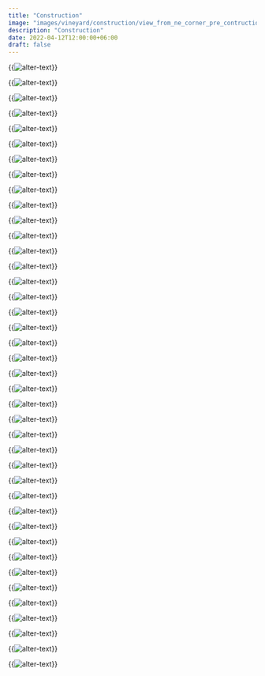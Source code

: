 ```yaml
---
title: "Construction"
image: "images/vineyard/construction/view_from_ne_corner_pre_contruction.jpg"
description: "Construction"
date: 2022-04-12T12:00:00+06:00
draft: false
---
```




{{<image src="images/vineyard/construction/laying_out_rows.jpg" caption="Laying out the grid." alt="alter-text" height="" width="" position="center" 
command="fill" option="q3" class="img-fluid" webp="true" >}}

{{<image src="images/vineyard/construction/laying_out_rows2.jpg" caption="" alt="alter-text" height="" width="" position="center" 
            command="fill" option="q3" class="img-fluid" webp="true" >}}

{{<image src="images/vineyard/construction/trailer_contents.jpg" caption="It takes a lot of equipment to put in a vineyard." alt="alter-text" height="" width="" position="center" 
command="fill" option="q3" class="img-fluid" webp="true" >}}

{{<image src="images/vineyard/construction/bent_bolts.jpg" caption="I bent 240 of these eye bolts with a torch to make the trellis wire holders." alt="alter-text" height="" width="" position="center" 
command="fill" option="q3" class="img-fluid" webp="true" >}}

{{<image src="images/vineyard/construction/sucker_rod.jpg" caption="1/4 mile of sucker rod to make end posts and support posts." alt="alter-text" height="" width="" position="center" 
            command="fill" option="q3" class="img-fluid" webp="true" >}}

{{<image src="images/vineyard/construction/trellis_jig.jpg" caption="This is what is called a jig. I used it to bend the end posts into a triangle type shape." alt="alter-text" height="" width="" position="center" 
            command="fill" option="q3" class="img-fluid" webp="true" >}}

{{<image src="images/vineyard/construction/rebar.jpg" caption="Rebar to support every vine." alt="alter-text" height="" width="" position="center" 
            command="fill" option="q3" class="img-fluid" webp="true" >}}

{{<image src="images/vineyard/construction/single_end_post.jpg" caption="This is what an endpost looks like. I went this route because digging holes around here through solid rock is a pain. I could use a hammer drill and just drill a 3/4 hole and drive these in." alt="alter-text" height="" width="" position="center" 
            command="fill" option="q3" class="img-fluid" webp="true" >}}

{{<image src="images/vineyard/construction/many_end_posts.jpg" caption="" alt="alter-text" height="" width="" position="center" 
command="fill" option="q3" class="img-fluid" webp="true" >}}

{{<image src="images/vineyard/construction/single_end_post_in_ground.jpg" caption="" alt="alter-text" height="" width="" position="center" 
            command="fill" option="q3" class="img-fluid" webp="true" >}}

{{<image src="images/vineyard/construction/several_end_posts.jpg" caption="" alt="alter-text" height="" width="" position="center" 
            command="fill" option="q3" class="img-fluid" webp="true" >}}

{{<image src="images/vineyard/construction/view_east.jpg" caption="" alt="alter-text" height="" width="" position="center" 
            command="fill" option="q3" class="img-fluid" webp="true" >}}
            
{{<image src="images/vineyard/construction/tree_crew.jpg" caption="These guys did amazing work. Tree work is dangerous and they made it look easy." alt="alter-text" height="" width="" position="center" 
            command="fill" option="q3" class="img-fluid" webp="true" >}}

{{<image src="images/vineyard/construction/tree_perilous.jpg" caption="Better him than me!" alt="alter-text" height="" width="" position="center" 
            command="fill" option="q3" class="img-fluid" webp="true" >}}

{{<image src="images/vineyard/construction/trailer.jpg" caption="" alt="alter-text" height="" width="" position="center" 
command="fill" option="q3" class="img-fluid" webp="true" >}}


{{<image src="images/vineyard/construction/digging.jpg" caption="These guys also dug all of my holes. They used a jackhammer..." alt="alter-text" height="" width="" position="center" 
            command="fill" option="q3" class="img-fluid" webp="true" >}}

{{<image src="images/vineyard/construction/bucket.jpg" caption="The vine holes need to be a certain size and this bucket was about the right size." alt="alter-text" height="" width="" position="center" 
            command="fill" option="q3" class="img-fluid" webp="true" >}}


{{<image src="images/vineyard/construction/bucket_in_hole.jpg" caption="" alt="alter-text" height="" width="" position="center" 
            command="fill" option="q3" class="img-fluid" webp="true" >}}

{{<image src="images/vineyard/construction/jackhamer.jpg" caption="It's all rock around here." alt="alter-text" height="" width="" position="center" 
            command="fill" option="q3" class="img-fluid" webp="true" >}}


{{<image src="images/vineyard/construction/single_hole.jpg" caption="" alt="alter-text" height="" width="" position="center" 
            command="fill" option="q3" class="img-fluid" webp="true" >}}


{{<image src="images/vineyard/construction/holes_in_rows.jpg" caption="" alt="alter-text" height="" width="" position="center" 
            command="fill" option="q3" class="img-fluid" webp="true" >}}



{{<image src="images/vineyard/construction/chainsaw_gear.jpg" caption="I got in on the tree action for some of the smaller trees." alt="alter-text" height="" width="" position="center" 
            command="fill" option="q3" class="img-fluid" webp="true" >}}

{{<image src="images/vineyard/construction/cut_tree.jpg" caption="" alt="alter-text" height="" width="" position="center" 
            command="fill" option="q3" class="img-fluid" webp="true" >}}

{{<image src="images/vineyard/construction/cut_tree2.jpg" caption="" alt="alter-text" height="" width="" position="center" 
            command="fill" option="q3" class="img-fluid" webp="true" >}}


{{<image src="images/vineyard/construction/painted_trellis.jpg" caption="Rainbow colors in case you couldn't tell. With a few additions." alt="alter-text" height="" width="" position="center" 
            command="fill" option="q3" class="img-fluid" webp="true" >}}

{{<image src="images/vineyard/construction/painted_trellis2.jpg" caption="" alt="alter-text" height="" width="" position="center" 
            command="fill" option="q3" class="img-fluid" webp="true" >}}

{{<image src="images/vineyard/construction/pigtail.jpg" caption="This is a pigtail. You use it to tie rebar together in concrete. I used rebar ties for lots of stuff on the trellis." alt="alter-text" height="" width="" position="center" 
            command="fill" option="q3" class="img-fluid" webp="true" >}}

{{<image src="images/vineyard/construction/row_view.jpg" caption="" alt="alter-text" height="" width="" position="center" 
            command="fill" option="q3" class="img-fluid" webp="true" >}}




{{<image src="images/vineyard/construction/support_post.jpg" caption="These posts are designed using the VSP(verticle shoot positioning system). This allows you to pull out the catch wire and align the shoots over time," alt="alter-text" height="" width="" position="center" 
            command="fill" option="q3" class="img-fluid" webp="true" >}}


{{<image src="images/vineyard/construction/trellis_wire.jpg" caption="" alt="alter-text" height="" width="" position="center" 
            command="fill" option="q3" class="img-fluid" webp="true" >}}

{{<image src="images/vineyard/construction/trellis_wire2.jpg" caption="" alt="alter-text" height="" width="" position="center" 
            command="fill" option="q3" class="img-fluid" webp="true" >}}

{{<image src="images/vineyard/construction/trellis_wire3.jpg" caption="" alt="alter-text" height="" width="" position="center" 
            command="fill" option="q3" class="img-fluid" webp="true" >}}


{{<image src="images/vineyard/construction/running_irrigation.jpg" caption="" alt="alter-text" height="" width="" position="center" 
            command="fill" option="q3" class="img-fluid" webp="true" >}}

{{<image src="images/vineyard/construction/complete_trellis.jpg" caption="" alt="alter-text" height="" width="" position="center" 
            command="fill" option="q3" class="img-fluid" webp="true" >}}
            
{{<image src="images/vineyard/construction/complete_trellis2.jpg" caption="" alt="alter-text" height="" width="" position="center" 
            command="fill" option="q3" class="img-fluid" webp="true" >}}

{{<image src="images/vineyard/construction/irrigation_done2.jpg" caption="" alt="alter-text" height="" width="" position="center" 
            command="fill" option="q3" class="img-fluid" webp="true" >}}

{{<image src="images/vineyard/construction/irrigation_installed.jpg" caption="" alt="alter-text" height="" width="" position="center" 
            command="fill" option="q3" class="img-fluid" webp="true" >}}



{{<image src="images/vineyard/construction/holes_full_of_water.jpg" caption="Watering the holes before planting." alt="alter-text" height="" width="" position="center" 
            command="fill" option="q3" class="img-fluid" webp="true" >}}



{{<image src="images/vineyard/construction/dump_truck.jpg" caption="I had a load of composted rice hulls brought in to use as filler in the holes because we had so much rock we couldn't reuse." alt="alter-text" height="" width="" position="center" 
            command="fill" option="q3" class="img-fluid" webp="true" >}}



{{<image src="images/vineyard/construction/planted_vineyard.jpg" caption="After planting." alt="alter-text" height="" width="" position="center" 
command="fill" option="q3" class="img-fluid" webp="true" >}}

